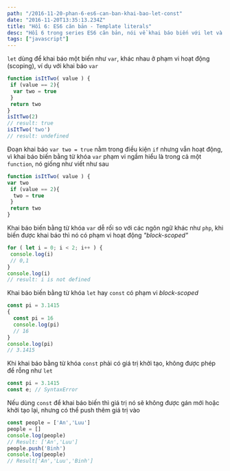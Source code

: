 ```yaml
---
path: "/2016-11-20-phan-6-es6-can-ban-khai-bao-let-const"
date: "2016-11-20T13:35:13.234Z"
title: "Hồi 6: ES6 căn bản - Template literals"
desc: "Hồi 6 trong series ES6 căn bản, nói về khai báo biến với let và const"
tags: ["javascript"]
---
```


`let` dùng để khai báo một biến như `var`, khác nhau ở phạm vi hoạt động (scoping), ví dụ với khai báo `var`

```js
function isItTwo( value ) {
 if (value == 2){
  var two = true
 }
 return two
}
isItTwo(2)
// result: true
isItTwo('two')
// result: undefined
```

Đoạn khai báo `var two = true` nằm trong điều kiện `if` nhưng vẫn hoạt động, vì khai báo biến bằng từ khóa `var` phạm vi ngầm hiểu là trong cả một `function`, nó giống như viết như sau

```js
function isItTwo( value ) {
var two
 if (value == 2){
  two = true
 }
 return two
}
```

Khai báo biến bằng từ khóa `var` dễ rối so với các ngôn ngữ khác như `php`, khi biến được khai báo thì nó có phạm vi hoạt động *"block-scoped"*

```js
for ( let i = 0; i < 2; i++ ) {
 console.log(i)
 // 0,1
}
console.log(i)
// result: i is not defined
```

Khai báo biến bằng từ khóa `let` hay `const` có phạm vi *block-scoped*

```js
const pi = 3.1415
{
  const pi = 16
  console.log(pi)
  // 16
}
console.log(pi)
// 3.1415
```

Khi khai báo bằng từ khóa `const` phải có giá trị khởi tạo, không được phép để rỗng như `let`

```js
const pi = 3.1415
const e; // SyntaxError
```

Nếu dùng `const` để khai báo biến thì giá trị nó sẽ không được gán mới hoặc khởi tạo lại, nhưng có thể push thêm giá trị vào

```js
const people = ['An','Luu']
people = []
console.log(people)
// Result: ['An','Luu']
people.push('Binh')
console.log(people)
// Result['An','Luu','Binh']
```
